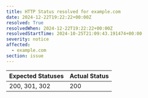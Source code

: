 ```yaml
---
title: HTTP Status resolved for example.com
date: 2024-12-22T19:22:22+00:00Z
resolved: True
resolvedWhen: 2024-12-22T19:22:22+00:00Z
resolvedStartTime: 2024-10-25T21:09:43.191474+00:00
severity: notice
affected:
  - example.com
section: issue
---
```


| Expected Statuses | Actual Status  |
|-------------------|----------------|
| 200, 301, 302 | 200 |
